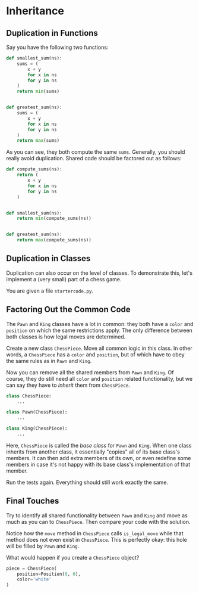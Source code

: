 # Inheritance

## Duplication in Functions

Say you have the following two functions:

```python
def smallest_sum(ns):
    sums = (
        x + y
        for x in ns
        for y in ns
    )
    return min(sums)


def greatest_sum(ns):
    sums = (
        x + y
        for x in ns
        for y in ns
    )
    return max(sums)
```

As you can see, they both compute the same `sums`.
Generally, you should really avoid duplication.
Shared code should be factored out as follows:

```python
def compute_sums(ns):
    return (
        x + y
        for x in ns
        for y in ns
    )


def smallest_sum(ns):
    return min(compute_sums(ns))


def greatest_sum(ns):
    return max(compute_sums(ns))
```

## Duplication in Classes

Duplication can also occur on the level of classes.
To demonstrate this, let's implement a (very small) part of a chess game.

You are given a file `startercode.py`.


## Factoring Out the Common Code

The `Pawn` and `King` classes have a lot in common: they both have a `color` and `position` on which the same restrictions apply.
The only difference between both classes is how legal moves are determined.

Create a new class `ChessPiece`.
Move all common logic in this class.
In other words, a `ChessPiece` has a `color` and `position`, but of which have to obey the same rules as in `Pawn` and `King`.

Now you can remove all the shared members from `Pawn` and `King`.
Of course, they do still need all `color` and `position` related functionality, but we can say they have to _inherit_ them from `ChessPiece`.

```python
class ChessPiece:
    ...

class Pawn(ChessPiece):
    ...

class King(ChessPiece):
    ...
```

Here, `ChessPiece` is called the _base class_ for `Pawn` and `King`.
When one class inherits from another class, it essentially "copies" all of its base class's members.
It can then add extra members of its own, or even redefine some members in case it's not happy with its base class's implementation of that member.

Run the tests again.
Everything should still work exactly the same.

## Final Touches

Try to identify all shared functionality between `Pawn` and `King` and move as much as you can to `ChessPiece`.
Then compare your code with the solution.

Notice how the `move` method in `ChessPiece` calls `is_legal_move` while that method does not even exist in `ChessPiece`.
This is perfectly okay: this hole will be filled by `Pawn` and `King`.

What would happen if you create a `ChessPiece` object?

```python
piece = ChessPiece(
    position=Position(0, 0),
    color='white'
)
```
